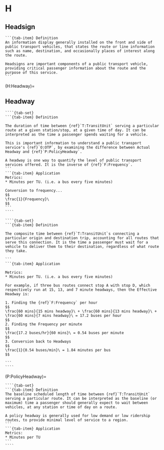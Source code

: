 # H

## Headsign
````{tab-set}
```{tab-item} Definition
An information display generally installed on the front and side of public transport vehicles, that states the route or line information such as name, destination, and occasionally places of interest along the route.

Headsigns are important components of a public transport vehicle, providing critical passenger information about the route and the purpose of this service.
```
````
(H:Headway)=

## Headway

`````{dropdown} Actual Headway
````{tab-set}
```{tab-item} Definition

The duration of time between {ref}`T:TransitUnit` serving a particular route at a given station/stop, at a given time of day. It can be interpreted as the time a passenger spends waiting for a vehicle.

This is important information to understand a public transport service's {ref}`O:OTP`, by examining the difference between Actual Headway and {ref}`P:PolicyHeadway`.

A headway is one way to quantify the level of public transport services offered. It is the inverse of {ref}`F:Frequency`.
```
```{tab-item} Application
Metrics:
* Minutes per TU. (i.e. a bus every five minutes)

Conversion to frequency...
$$
\frac{1}{Frequency}\
$$
```
````
`````
`````{dropdown} Effective Headway
````{tab-set}
```{tab-item} Definition

The composite time between {ref}`T:TransitUnit`s connecting a particular origin and destination trip, accounting for all routes that serve this connection. It is the time a passenger must wait for a vehicle to deliver them to their destination, regardless of what route they take.

```
```{tab-item} Application

Metrics:
* Minutes per TU. (i.e. a bus every five minutes)

For example, if three bus routes connect stop A with stop D, which respectively run at 15, 13, and 7 minute headways, then the Effective Headway is:

1. Finding the {ref}`F:Frequency` per hour
$$
\frac{60 mins}{15 mins headway}\ + \frac{60 mins}{13 mins headway}\ + \frac{60 mins}{7 mins headway}\ = 17.2 buses per hour
$$
2. Finding the Frequency per minute
$$
\frac{17.2 buses/hr}{60 mins}\ = 0.54 buses per minute
$$
3. Conversion back to Headways
$$
\frac{1}{0.54 buses/min}\ = 1.84 minutes per bus
$$

```
````
`````

(P:PolicyHeadway)=

`````{dropdown} Policy Headway
````{tab-set}
```{tab-item} Definition
The baseline scheduled length of time between {ref}`T:TransitUnit` serving a particular route. It can be interpreted as the baseline (or maximum) time a passenger should generally expect to wait between vehicles, at any station or time of day on a route.

A policy headway is generally used for low demand or low ridership routes, to provide minimal level of service to a region.
```
```{tab-item} Application
Metrics:
* Minutes per TU
```
````
`````
